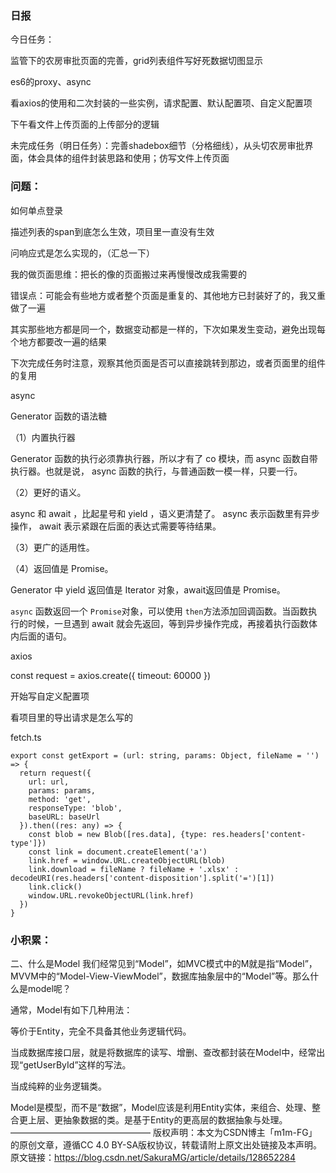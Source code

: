 ### 日报

今日任务：

监管下的农房审批页面的完善，grid列表组件写好死数据切图显示

es6的proxy、async

看axios的使用和二次封装的一些实例，请求配置、默认配置项、自定义配置项

下午看文件上传页面的上传部分的逻辑

未完成任务（明日任务）：完善shadebox细节（分格细线），从头切农房审批界面，体会具体的组件封装思路和使用；仿写文件上传页面



### 问题：

如何单点登录

描述列表的span到底怎么生效，项目里一直没有生效

问响应式是怎么实现的，（汇总一下）



我的做页面思维：把长的像的页面搬过来再慢慢改成我需要的

错误点：可能会有些地方或者整个页面是重复的、其他地方已封装好了的，我又重做了一遍

其实那些地方都是同一个，数据变动都是一样的，下次如果发生变动，避免出现每个地方都要改一遍的结果

下次完成任务时注意，观察其他页面是否可以直接跳转到那边，或者页面里的组件的复用



async  

Generator 函数的语法糖

（1）内置执行器

Generator 函数的执行必须靠执行器，所以才有了 co 模块，而 async 函数自带执行器。也就是说， async 函数的执行，与普通函数一模一样，只要一行。

（2）更好的语义。

async 和 await ，比起星号和 yield ，语义更清楚了。 async 表示函数里有异步操作， await 表示紧跟在后面的表达式需要等待结果。

（3）更广的适用性。

（4）返回值是 Promise。

Generator  中  yield 返回值是 Iterator 对象，await返回值是 Promise。

`async` 函数返回一个 `Promise`对象，可以使用 `then`方法添加回调函数。当函数执行的时候，一旦遇到 await 就会先返回，等到异步操作完成，再接着执行函数体内后面的语句。





axios

const request = axios.create({ timeout: 60000 })

开始写自定义配置项





看项目里的导出请求是怎么写的

fetch.ts 

```
export const getExport = (url: string, params: Object, fileName = '') => {
  return request({
    url: url,
    params: params,
    method: 'get',
    responseType: 'blob',
    baseURL: baseUrl
  }).then((res: any) => {
    const blob = new Blob([res.data], {type: res.headers['content-type']})
    const link = document.createElement('a')
    link.href = window.URL.createObjectURL(blob)
    link.download = fileName ? fileName + '.xlsx' : decodeURI(res.headers['content-disposition'].split('=')[1])
    link.click()
    window.URL.revokeObjectURL(link.href)
  })
}
```





### 小积累：

二、什么是Model
我们经常见到“Model”，如MVC模式中的M就是指“Model”，MVVM中的“Model-View-ViewModel”，数据库抽象层中的“Model”等。那么什么是model呢？

通常，Model有如下几种用法：

等价于Entity，完全不具备其他业务逻辑代码。

当成数据库接口层，就是将数据库的读写、增删、查改都封装在Model中，经常出现“getUserById”这样的写法。

当成纯粹的业务逻辑类。

Model是模型，而不是“数据”，Model应该是利用Entity实体，来组合、处理、整合更上层、更抽象数据的类。是基于Entity的更高层的数据抽象与处理。
————————————————
版权声明：本文为CSDN博主「m1m-FG」的原创文章，遵循CC 4.0 BY-SA版权协议，转载请附上原文出处链接及本声明。
原文链接：https://blog.csdn.net/SakuraMG/article/details/128652284

